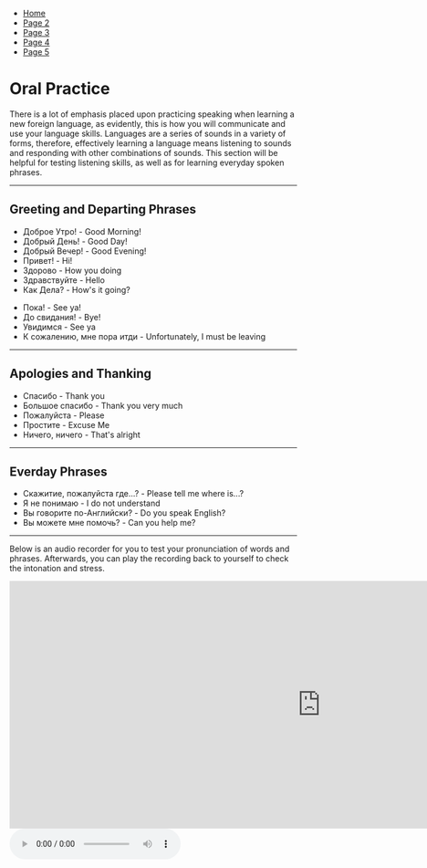 <ul class="breadcrumb">
  <li><a href="https://doggo1.github.io/GIForJIF/index.html">Home</a></li>
  <li><a href="https://doggo1.github.io/GIForJIF/page2.html">Page 2</a></li>
<li><a href="https://doggo1.github.io/GIForJIF/page3.html">Page 3</a></li>
<li><a href="https://doggo1.github.io/GIForJIF/page4.html">Page 4</a></li>
<li><a href="https://doggo1.github.io/GIForJIF/page5.html">Page 5</a></li>
</ul>

<h1>Oral Practice</h1>
<p> There is a lot of emphasis placed upon practicing speaking when learning a new foreign language, as evidently, this is how you will communicate and use your language skills. Languages are a series of sounds in a variety of forms, therefore, effectively learning a language means listening to sounds and responding with other combinations of sounds. This section will be helpful for testing listening skills, as well as for learning everyday spoken phrases.</p>
<hr>
<h2>Greeting and Departing Phrases</h2>
<ul>
  <li>Доброе Утро! - Good Morning!</li>
  <li>Добрый День! - Good Day!</li>
  <li>Добрый Вечер! - Good Evening!</li>
  <li>Привет! - Hi!</li>
  <li>Здорово - How you doing</li>
  <li>Здравствуйте - Hello</li>
  <li>Как Дела? - How's it going?</li>
</ul>
<ul>
  <li>Пока! - See ya!</li>
  <li>До свидания! - Bye!</li>
  <li>Увидимся - See ya</li>
  <li>К сожалению, мне пора итди - Unfortunately, I must be leaving</li>
</ul>
<hr>
<h2>Apologies and Thanking</h2>
<ul>
  <li>Спасибо - Thank you</li>
  <li>Большое спасибо - Thank you very much</li>
  <li>Пожалуйста - Please</li>
  <li>Простите - Excuse Me</li>
  <li>Ничего, ничего - That's alright</li>
</ul>
<hr>
<h2>Everday Phrases</h2>
<ul>
  <li>Скажитие, пожалуйста где...? - Please tell me where is...? </li>
  <li>Я не понимаю - I do not understand</li>
  <li>Вы говорите по-Английски? - Do you speak English?</li>
  <li>Вы можете мне помочь? - Can you help me?</li>
</ul>  
<hr>
<p>Below is an audio recorder for you to test your pronunciation of words and phrases. Afterwards, you can play the recording back to yourself to check the intonation and stress.</p>
<iframe src="https://h5p.org/h5p/embed/166240" width="1090" height="434" frameborder="0" allowfullscreen="allowfullscreen"></iframe><script src="https://h5p.org/sites/all/modules/h5p/library/js/h5p-resizer.js" charset="UTF-8"></script>


<audio controls preload> 
    <source src="audio.mp3"></source> 
    <source src="audio.ogg"></source> 
</audio>




